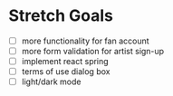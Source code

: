 # Stretch Goals

- [ ] more functionality for fan account
- [ ] more form validation for artist sign-up
- [ ] implement react spring
- [ ] terms of use dialog box 
- [ ] light/dark mode